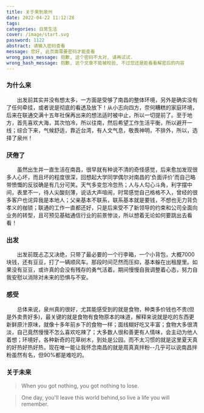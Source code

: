 ```yaml
---
title: 关于来到泉州
date: 2022-04-22 11:12:28
tags: 
categories: 日常生活
cover: /image/start.svg
password: 1122
abstract: 请输入密码查看
message: 您好, 此页面需要密码才能查看
wrong_pass_message: 抱歉, 这个密码不太对, 请再试试.
wrong_hash_message: 抱歉, 这个文章不能被校验, 不过您还是能看看解密后的内容
---
```



### 为什么来

　　出发前其实并没有想太多，一方面是受够了南昌的整体环境，另外是确实没有了任何牵挂，或者说是彻底的看透及放下！从小志向四方，奈何糟糕的家庭环境，后来在联通交满十五年社保再出来的想法适时被中止，所以一切提前了。至于地方，首先喜欢大海，其次怕冷，所以往南，然后希望工作生活平衡，所以避开一线；综合下来，气候舒适，靠近台湾，有人文气息，敬畏神明，不排外，所以，选择了泉州！

### 厌倦了

　　虽然出生并一直生活在南昌，很早就有种说不清的奇怪感觉，后来愈加发现很多人心坏，而且坏的程度很深，回想起大学同学偶尔对南昌的'负面评价'而自己略带愤慨的反驳确是有几分可笑。天气多变忽冷忽热；人与人勾心斗角，利字摆中间，表里不一，待人尖酸刻薄，说话大声喧闹，时常感觉自己格格不入，曾经的很多客户也诧异我是本地人；父亲基本不联系，联系基本就是要钱，不想也无力背负孝义的枷锁；联通的工作一直都还好，只是后来受不了新领导的约束和公司全面向业务的转型，且可预见基础通信行业的前景惨淡，所以想着无论如何要跳出去看看！

### 出发

　　出发前既忐忑又决绝，只带了最必要的一个行李箱，一个小背包，大概7000块钱，还有豆豆，打了一辆顺风车。那段时间茫然而压抑，基本躲在出租屋里。如果没有豆豆，或许真的会没有残存的勇气活着。期间慢慢自我调整着心态，努力自我安慰以消除对未来的恐惧与不安。

### 感受

　　总体来说，泉州真的很好，尤其能感受到的就是食物，种类多价钱也不贵(但是外卖贵好多)，最关键的就是食物有食物原本的味道，解释来说就是吃的东西更新鲜原汁原味，就像十多年前乡下的食物一样；面线糊好吃又丰富；食物大多很清淡，自己竟然慢慢不怎么喜欢吃辣了；大多数人很和善更有人情味，会主动为他人着想；环境好，各种新奇的花草树木，到处是公园。而不太习惯的就是这里夏天真的好热好热好热，现在唯一能让我怀念南昌的就是周真真拌粉--几乎可以说南昌拌粉虽然有名，但90%都是难吃的。

### 关于未来

  > When you got nothing, you got nothing to lose.

  > One day, you'll leave this world behind,so live a life you will remember.








